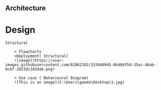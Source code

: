 ## Architecture
# Design
    Structural
    
        > Flowcharts
        >Deployment( Structural)
        ![image](https://user-images.githubusercontent.com/82862192/153440945-6b48df5d-35ac-46ab-8cbf-2823dc1834a6.png)
   
        > Use case ( Behavioural Diagram)
        ![This is an image](C:\Users\gowda\Desktop\1.jpg)
